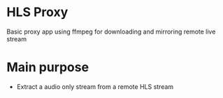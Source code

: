 # HLS Proxy

Basic proxy app using ffmpeg for downloading and mirroring remote live stream

# Main purpose

- Extract a audio only stream from a remote HLS stream
